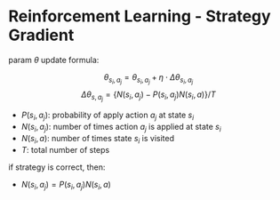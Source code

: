 # Reinforcement Learning - Strategy Gradient

param $\theta$ update formula:

$$
\theta_{s_i,a_j} = \theta_{s_i,a_j}+\eta \cdot \Delta\theta_{s_i,a_j}
$$
$$
\Delta\theta_{s,a_j} = \{N(s_i,a_j)-P(s_i,a_j)N(s_i,a)\} /T
$$

- $P(s_i, a_j)$: probability of apply action $a_j$ at state $s_i$
- $N(s_i,a_j)$: number of times action $a_j$ is applied at state $s_i$
- $N(s_i,a)$: number of times state $s_i$ is visited
- $T$: total number of steps

if strategy is correct, then:

- $N(s_i,a_j)=P(s_i,a_j)N(s_i,a)$

